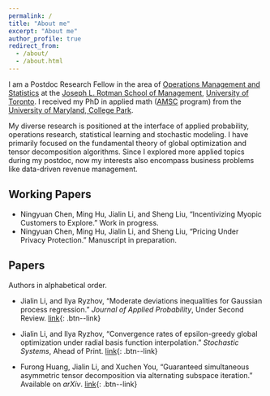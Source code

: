 ```yaml
---
permalink: /
title: "About me"
excerpt: "About me"
author_profile: true
redirect_from: 
  - /about/
  - /about.html
---
```


I am a Postdoc Research Fellow in the area of [Operations Management and Statistics](https://www.rotman.utoronto.ca/FacultyAndResearch/AcademicAreas/OperationsManagement/OM_Faculty) at the [Joseph L. Rotman School of Management](https://www.rotman.utoronto.ca/), [University of Toronto](https://www.utoronto.ca/). I received my PhD in applied math ([AMSC](https://amsc.umd.edu/) program) from the [University of Maryland, College Park](https://www.umd.edu/).

My diverse research is positioned at the interface of applied probability, operations research, statistical learning and stochastic modeling. I have primarily focused on the fundamental theory of global optimization and tensor decomposition algorithms. Since I explored more applied topics during my postdoc, now my interests also encompass business problems like data-driven revenue management. 

## Working Papers

* Ningyuan Chen, Ming Hu, Jialin Li, and Sheng Liu, “Incentivizing Myopic Customers to Explore.” Work in progress.
* Ningyuan Chen, Ming Hu, Jialin Li, and Sheng Liu, “Pricing Under Privacy Protection.” Manuscript in preparation.


## Papers
Authors in alphabetical order.

* Jialin Li, and Ilya Ryzhov, “Moderate deviations inequalities for Gaussian process regression.” _Journal of Applied Probability_, Under Second Review.
[link](/files/2022_LiRy_gaussian.pdf){: .btn--link}

* Jialin Li, and Ilya Ryzhov, “Convergence rates of epsilon-greedy global optimization under radial basis function interpolation.” _Stochastic Systems_, Ahead of Print.
[link](https://doi.org/10.1287/stsy.2022.0096){: .btn--link}

* Furong Huang, Jialin Li, and Xuchen You, “Guaranteed simultaneous asymmetric tensor decomposition via alternating subspace iteration.” Available on _arXiv_.
[link](https://arxiv.org/abs/1805.10348){: .btn--link}
